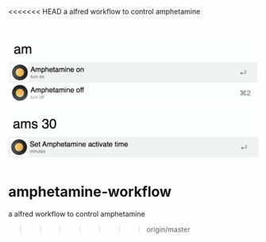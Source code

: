 <<<<<<< HEAD
a alfred workflow to control amphetamine

![1.png](resources/1.png)
![2.png](resources/2.png)
=======
# amphetamine-workflow
a alfred workflow to control amphetamine 
>>>>>>> origin/master
